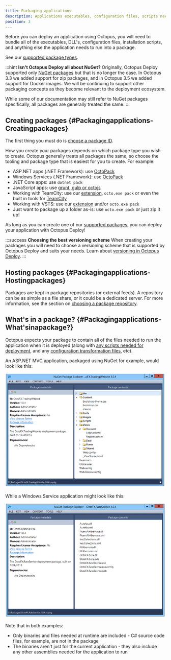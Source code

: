 ```yaml
---
title: Packaging applications
description: Applications executables, configuration files, scripts need to be packaged and versioned so they can be deployed.
position: 3
---
```


Before you can deploy an application using Octopus, you will need to bundle all of the executables, DLL's, configuration files, installation scripts, and anything else the application needs to run into a package.

See our [supported package types](/docs/packaging-applications/supported-packages.md).

:::hint
**Isn&#39;t Octopus Deploy all about NuGet?**
Originally, Octopus Deploy supported only [NuGet packages](/docs/packaging-applications/nuget-packages/index.md) but that is no longer the case. In Octopus 3.3 we added support for zip packages, and in Octopus 3.5 we added support for Docker images. We will be continuing to support other packaging concepts as they become relevant to the deployment ecosystem.

While some of our documentation may still refer to NuGet packages specifically, all packages are generally treated the same.
:::

## Creating packages {#Packagingapplications-Creatingpackages}

The first thing you must do is [choose a package ID](/docs/packaging-applications/package-id.md).

How you create your packages depends on which package type you wish to create. Octopus generally treats all packages the same, so choose the tooling and package type that is easiest for you to create. For example:

- ASP.NET apps (.NET Framework): use [OctoPack](/docs/packaging-applications/nuget-packages/using-octopack/index.md)
- Windows Services (.NET Framework): use [OctoPack](/docs/packaging-applications/nuget-packages/using-octopack/index.md)
- .NET Core apps: use `dotnet pack`
- JavaScript apps: use [grunt, gulp or octojs](/docs/guides/node-on-nix-deployments/create-&-push-node.js-project.md)
- Working with TeamCity: use our [extension](/docs/api-and-integration/teamcity.md), `octo.exe pack` or even the built in tools for [TeamCity](https://blog.jetbrains.com/teamcity/2010/02/artifact-packaging-with-teamcity/)
- Working with VSTS: use our [extension](/docs/api-and-integration/visual-studio-team-services-vsts.md) and/or `octo.exe pack`
- Just want to package up a folder as-is: use `octo.exe pack` or just zip it up!

As long as you can create one of our [supported packages](/docs/packaging-applications/supported-packages.md), you can deploy your application with Octopus Deploy!

:::success
**Choosing the best versioning scheme**
When creating your packages you will need to choose a versioning scheme that is supported by Octopus Deploy and suits your needs. Learn about [versioning in Octopus Deploy](/docs/packaging-applications/versioning-in-octopus-deploy.md).
:::

## Hosting packages {#Packagingapplications-Hostingpackages}

Packages are kept in package repositories (or external feeds). A repository can be as simple as a file share, or it could be a dedicated server. For more information, see the section on [choosing a package repository](/docs/packaging-applications/package-repositories/index.md).

## What's in a package? {#Packagingapplications-What&#39;sinapackage?}

Octopus expects your package to contain all of the files needed to run the application when it is deployed (along with [any scripts needed for deployment](/docs/deploying-applications/custom-scripts/index.md), and any [configuration transformation files](/docs/deploying-applications/configuration-files/index.md), etc).

An ASP.NET MVC application, packaged using NuGet for example, would look like this:

![](/docs/images/3048093/3277771.png "width=500")

While a Windows Service application might look like this:

![](/docs/images/3048093/3277770.png "width=500")

Note that in both examples:

- Only binaries and files needed at runtime are included - C# source code files, for example, are not in the package
- The binaries aren't just for the current application - they also include any other assemblies needed for the application to run

